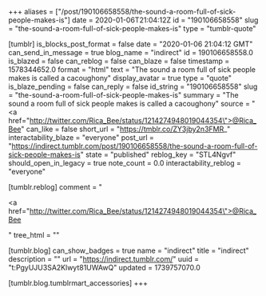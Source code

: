 +++
aliases = ["/post/190106658558/the-sound-a-room-full-of-sick-people-makes-is"]
date = 2020-01-06T21:04:12Z
id = "190106658558"
slug = "the-sound-a-room-full-of-sick-people-makes-is"
type = "tumblr-quote"

[tumblr]
is_blocks_post_format = false
date = "2020-01-06 21:04:12 GMT"
can_send_in_message = true
blog_name = "indirect"
id = 190106658558.0
is_blazed = false
can_reblog = false
can_blaze = false
timestamp = 1578344652.0
format = "html"
text = "The sound a room full of sick people makes is called a cacoughony"
display_avatar = true
type = "quote"
is_blaze_pending = false
can_reply = false
id_string = "190106658558"
slug = "the-sound-a-room-full-of-sick-people-makes-is"
summary = "The sound a room full of sick people makes is called a cacoughony"
source = "<a href=\"http://twitter.com/Rica_Bee/status/1214274948019044354\">@Rica_Bee</a>"
can_like = false
short_url = "https://tmblr.co/ZY3jby2n3FMR_"
interactability_blaze = "everyone"
post_url = "https://indirect.tumblr.com/post/190106658558/the-sound-a-room-full-of-sick-people-makes-is"
state = "published"
reblog_key = "STL4Ngvf"
should_open_in_legacy = true
note_count = 0.0
interactability_reblog = "everyone"

[tumblr.reblog]
comment = "<p><a href=\"http://twitter.com/Rica_Bee/status/1214274948019044354\">@Rica_Bee</a></p>"
tree_html = ""

[tumblr.blog]
can_show_badges = true
name = "indirect"
title = "indirect"
description = ""
url = "https://indirect.tumblr.com/"
uuid = "t:PgyUJU3SA2Klwyt81UWAwQ"
updated = 1739757070.0

[tumblr.blog.tumblrmart_accessories]
+++
